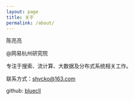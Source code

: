 ```yaml
---
layout: page
title: 关于
permalink: /about/
---
```


陈亮亮

@网易杭州研究院

专注于搜索、流计算、大数据及分布式系统相关工作。

联系方式：shvcko@163.com

github: [bluecll](https://github.com/bluecll)
